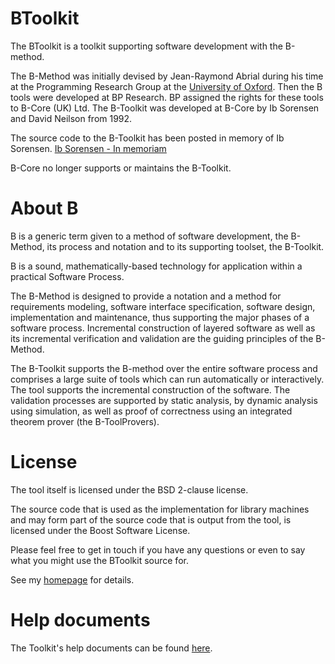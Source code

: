 BToolkit
========

The BToolkit is a toolkit supporting software development with the B-method.

The B-Method was initially devised by Jean-Raymond Abrial during his time at the Programming Research Group
at the [University of Oxford](http://www.cs.ox.ac.uk). Then the B tools were developed at BP Research. BP assigned the rights
for these tools to B-Core (UK) Ltd. The B-Toolkit was developed at B-Core by Ib Sorensen and David Neilson from 1992.

The source code to the B-Toolkit has been posted in memory of Ib Sorensen. [Ib Sorensen - In memoriam](http://www.cs.ox.ac.uk/news/448-full.html)

B-Core no longer supports or maintains the B-Toolkit.

About B
=======

B is a generic term given to a method of software development, the B-Method,
its process and notation and to its supporting toolset, the B-Toolkit.

B is a sound, mathematically-based technology for application within a practical Software Process.

The B-Method is designed to provide a notation and a method for
requirements modeling, software interface specification, software
design, implementation and maintenance, thus supporting the major
phases of a software process. Incremental construction of layered
software as well as its incremental verification and validation are
the guiding principles of the B-Method.

The B-Toolkit supports the B-method over the entire software process
and comprises a large suite of tools which can run automatically or
interactively. The tool supports the incremental
construction of the software. The validation processes are supported
by static analysis, by dynamic analysis using simulation, as well as proof
of correctness using an integrated theorem prover (the B-ToolProvers). 

License
=======

The tool itself is licensed under the BSD 2-clause license.

The source code that is used as the implementation for library machines and may form part of the source code that is output from the tool, is licensed under the Boost Software License.

Please feel free to get in touch if you have any questions or even to say what you might use the BToolkit source for.

See my [homepage](http://www.cs.ox.ac.uk/people/edward.crichton/) for details.

Help documents
==============

The Toolkit's help documents can be found [here](https://edwardcrichton.github.io/BToolkit/BHELP/Index.html).


